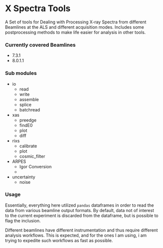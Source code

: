 # X Spectra Tools

A Set of tools for Dealing with Processing X-ray Spectra from different Beamlines at the ALS and different acquisition modes. Includes some postprocessing methods to make life easier for analysis in other tools. 

### Currently covered Beamlines

- 7.3.1 
- 8.0.1.1

### Sub modules

- io  
    - read
    - write
    - assemble
    - splice
    - batchread
- xas
    - preedge
    - findE0
    - plot
    - diff 
- rixs
    - calibrate
    - plot
    - cosmic_filter
- ARPES
    - Igor Conversion
    - 
- uncertainty 
    - noise

### Usage
 Essentially, everything here utilized `pandas` dataframes in order to read the data from various beamline output formats. By default, data not of interest to the current experiment is discarded from the dataframe, but is possible to flag the inclusion. 

 Different beamlines have different instrumentation and thus require different analysis workflows. This is expected, and for the ones I am using, i am trying to expedite such workflows as fast as possible.